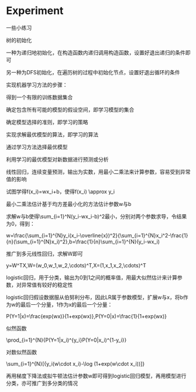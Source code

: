 # Experiment
一些小练习


树的初始化

一种为递归地初始化，在构造函数内递归调用构造函数，设置好退出递归的条件即可

另一种为DFS初始化，在遍历树的过程中初始化节点，设置好退出循环的条件


实现机器学习方法的步骤：

得到一个有限的训练数据集合

确定包含所有可能的模型的假设空间，即学习模型的集合

确定模型选择的准则，即学习的策略

实现求解最优模型的算法，即学习的算法

通过学习方法选择最优模型

利用学习的最优模型对新数据进行预测或分析

线性回归，连续变量预测，输出为实数，用最小二乘法来计算参数，容易受到异常值的影响

试图学得f(x_i)=wx_i+b，使得f(x_i) \approx y_i

最小二乘法估计基于均方差最小化的方法估计参数w与b

求解w与b使得\sum_{i=1}^N(y_i-wx_i-b)^2最小，分别对两个参数求导，令结果为0，得到：

w=\frac{\sum_{i=1}^{N}y_i(x_i-\overline{x})^2}{\sum_{i=1}^{N}x_i^2-\frac{1}{n}(\sum_{i=1}^{N}x_i)^2},b=\frac{1}{n}\sum_{i=1}^{N}(y_i-wx_i)

推广到多元线性回归，求解W即可

y=W^TX,W=(w_0,w_1,w_2,\cdots)^T,X=(1,x_1,x_2,\cdots)^T

logistic回归，用于分类，输出为0到1之间的概率值，用最大似然估计来计算参数，对异常值有较好的稳定性

logistic回归假设数据服从伯努利分布，因此LR属于参数模型，扩展w与x，将b作为w的最后一个分量，1作为x的最后一个分量：

P(Y=1|x)=\frac{exp(wx)}{1+exp(wx)},P(Y=0|x)=\frac{1}{1+exp(wx)}

似然函数

\prod_{i=1}^{N}{P(Y=1|x_i)^{y_i}P(Y=0|x_i)^{1-y_i}}

对数似然函数

\sum_{i=1}^{N}[{y_i(w\cdot x_i)-\log (1+exp(w\cdot x_i))]}

再用梯度下降法或拟牛顿法估计参数w即可得到logistic回归模型，再用模型进行分类，亦可推广到多分类的情况
